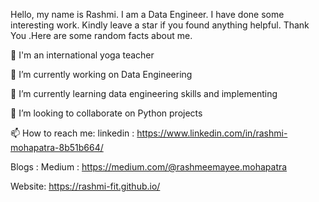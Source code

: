 
Hello, my name is Rashmi. I am a Data Engineer. I have done some interesting work. Kindly leave a star if you found anything helpful. Thank You .Here are some random facts about me.

💞️ I'm an international yoga teacher

🔭 I’m currently working on Data Engineering

🌱 I’m currently learning data engineering skills and implementing

👯 I’m looking to collaborate on Python projects

📫 How to reach me: linkedin : https://www.linkedin.com/in/rashmi-mohapatra-8b51b664/

Blogs : Medium : https://medium.com/@rashmeemayee.mohapatra

Website: https://rashmi-fit.github.io/
